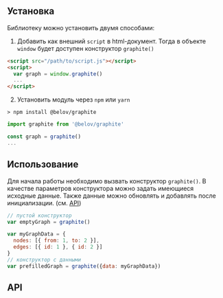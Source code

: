 
## Установка
Библиотеку можно установить двумя способами:

1) Добавить как внешний `script` в html-документ. Тогда в объекте `window` будет доступен конструктор `graphite()`

```html
<script src="/path/to/script.js"></script>
<script>
  var graph = window.graphite()
  ...
</script>
```

2) Установить модуль через `npm` или `yarn`

```shell
> npm install @belov/graphite
```

```javascript
import graphite from '@belov/graphite'

const graph = graphite()
...
```

## Использование

Для начала работы необходимо вызвать конструктор `graphite()`. В качестве параметров конструктора можно задать имеющиеся исходные данные. Также данные можно обновлять и добавлять после инициализации. (см. [API](#API))

```javascript
// пустой конструктор
var emptyGraph = graphite()

var myGraphData = {
  nodes: [{ from: 1, to: 2 }],
  edges: [{ id: 1 }, { id: 2 }]
}
// конструктор с данными
var prefilledGraph = graphite({data: myGraphData})
```

## API




